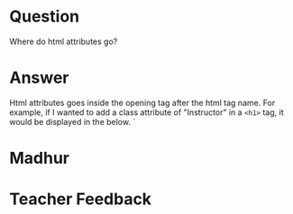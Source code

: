 # Question

Where do html attributes go?

# Answer

Html attributes goes inside the opening tag after the html tag name. For example, if I wanted to add a class attribute of "Instructor" in a `<h1>` tag, it would be displayed in the below.
`<h1 class="Instructor">Madhur</h1>

# Teacher Feedback
